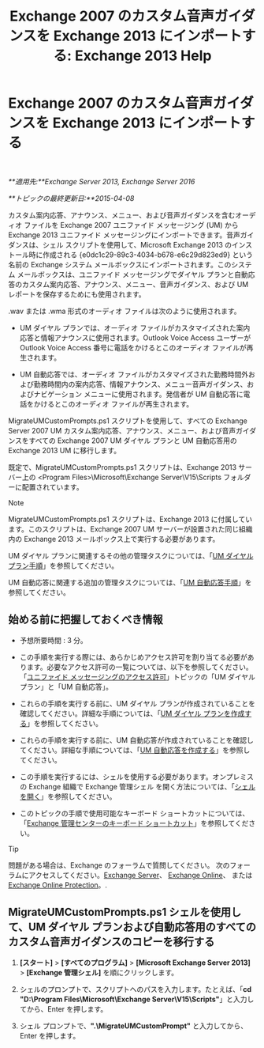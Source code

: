 ﻿---
title: 'Exchange 2007 のカスタム音声ガイダンスを Exchange 2013 にインポートする: Exchange 2013 Help'
TOCTitle: Exchange 2007 のカスタム音声ガイダンスを Exchange 2013 にインポートする
ms:assetid: 70c0b0bc-c0de-4e3c-8144-1fe59f86ebf4
ms:mtpsurl: https://technet.microsoft.com/ja-jp/library/Gg309147(v=EXCHG.150)
ms:contentKeyID: 54652973
ms.date: 04/24/2018
mtps_version: v=EXCHG.150
ms.translationtype: HT
---

# Exchange 2007 のカスタム音声ガイダンスを Exchange 2013 にインポートする

 

_**適用先:**Exchange Server 2013, Exchange Server 2016_

_**トピックの最終更新日:**2015-04-08_

カスタム案内応答、アナウンス、メニュー、および音声ガイダンスを含むオーディオ ファイルを Exchange 2007 ユニファイド メッセージング (UM) から Exchange 2013 ユニファイド メッセージングにインポートできます。音声ガイダンスは、シェル スクリプトを使用して、Microsoft Exchange 2013 のインストール時に作成される {e0dc1c29-89c3-4034-b678-e6c29d823ed9} という名前の Exchange システム メールボックスにインポートされます。このシステム メールボックスは、ユニファイド メッセージングでダイヤル プランと自動応答のカスタム案内応答、アナウンス、メニュー、音声ガイダンス、および UM レポートを保存するためにも使用されます。

.wav または .wma 形式のオーディオ ファイルは次のように使用されます。

  - UM ダイヤル プランでは、オーディオ ファイルがカスタマイズされた案内応答と情報アナウンスに使用されます。Outlook Voice Access ユーザーが Outlook Voice Access 番号に電話をかけるとこのオーディオ ファイルが再生されます。

  - UM 自動応答では、オーディオ ファイルがカスタマイズされた勤務時間外および勤務時間内の案内応答、情報アナウンス、メニュー音声ガイダンス、およびナビゲーション メニューに使用されます。発信者が UM 自動応答に電話をかけるとこのオーディオ ファイルが再生されます。

MigrateUMCustomPrompts.ps1 スクリプトを使用して、すべての Exchange Server 2007 UM カスタム案内応答、アナウンス、メニュー、および音声ガイダンスをすべての Exchange 2007 UM ダイヤル プランと UM 自動応答用の Exchange 2013 UM に移行します。

既定で、MigrateUMCustomPrompts.ps1 スクリプトは、Exchange 2013 サーバー上の \<Program Files\>\\Microsoft\\Exchange Server\\V15\\Scripts フォルダーに配置されています。


> [!NOTE]
> MigrateUMCustomPrompts.ps1 スクリプトは、Exchange 2013 に付属しています。このスクリプトは、Exchange&nbsp;2007 UM サーバーが設置された同じ組織内の Exchange 2013 メールボックス上で実行する必要があります。



UM ダイヤル プランに関連するその他の管理タスクについては、「[UM ダイヤル プラン手順](um-dial-plan-procedures-exchange-2013-help.md)」を参照してください。

UM 自動応答に関連する追加の管理タスクについては、「[UM 自動応答手順](um-auto-attendant-procedures-exchange-2013-help.md)」を参照してください。

## 始める前に把握しておくべき情報

  - 予想所要時間 : 3 分。

  - この手順を実行する際には、あらかじめアクセス許可を割り当てる必要があります。必要なアクセス許可の一覧については、以下を参照してください。「[ユニファイド メッセージングのアクセス許可](unified-messaging-permissions-exchange-2013-help.md)」トピックの「UM ダイヤル プラン」と「UM 自動応答」。

  - これらの手順を実行する前に、UM ダイヤル プランが作成されていることを確認してください。詳細な手順については、「[UM ダイヤル プランを作成する](create-a-um-dial-plan-exchange-2013-help.md)」を参照してください。

  - これらの手順を実行する前に、UM 自動応答が作成されていることを確認してください。詳細な手順については、「[UM 自動応答を作成する](create-a-um-auto-attendant-exchange-2013-help.md)」を参照してください。

  - この手順を実行するには、シェルを使用する必要があります。オンプレミスの Exchange 組織で Exchange 管理シェル を開く方法については、「[シェルを開く](https://technet.microsoft.com/ja-jp/library/dd638134\(v=exchg.150\))」を参照してください。

  - このトピックの手順で使用可能なキーボード ショートカットについては、「[Exchange 管理センターのキーボード ショートカット](keyboard-shortcuts-in-the-exchange-admin-center-exchange-online-protection-help.md)」を参照してください。


> [!TIP]
> 問題がある場合は、Exchange のフォーラムで質問してください。 次のフォーラムにアクセスしてください。<A href="https://go.microsoft.com/fwlink/p/?linkid=60612">Exchange Server</A>、 <A href="https://go.microsoft.com/fwlink/p/?linkid=267542">Exchange Online</A>、 または <A href="https://go.microsoft.com/fwlink/p/?linkid=285351">Exchange Online Protection</A>。.



## MigrateUMCustomPrompts.ps1 シェルを使用して、UM ダイヤル プランおよび自動応答用のすべてのカスタム音声ガイダンスのコピーを移行する

1.  **\[スタート\]** \> **\[すべてのプログラム\]** \> **\[Microsoft Exchange Server 2013\]** \> **\[Exchange 管理シェル\]** を順にクリックします。

2.  シェルのプロンプトで、スクリプトへのパスを入力します。たとえば、「**cd "D:\\Program Files\\Microsoft\\Exchange Server\\V15\\Scripts"**」と入力してから、Enter を押します。

3.  シェル プロンプトで、**".\\MigrateUMCustomPrompt"** と入力してから、Enter を押します。


